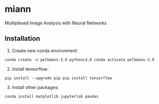 # miann
Multiplexed Image Analysis with Neural Networks

## Installation

1. Create new conda environment:

`
conda create -n pelkmans-3.9 python=3.9
conda activate pelkmans-3.9
`

2. Install tensorflow:

`
pip install --upgrade pip
pip install tensorflow
`

3. Install other packages:

`
conda install matplotlib jupyterlab pandas
`
